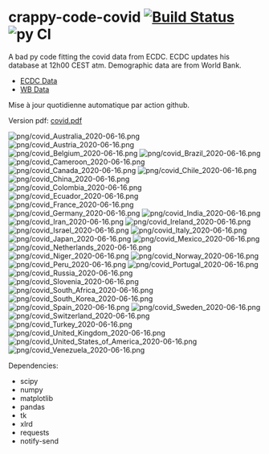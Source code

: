 # crappy-code-covid [![Build Status](https://cloud.drone.io/api/badges/a-lemonnier/crappy-code-covid/status.svg)](https://cloud.drone.io/a-lemonnier/crappy-code-covid) ![py CI](https://github.com/a-lemonnier/crappy-code-covid/workflows/py%20CI/badge.svg)
 
A bad py code fitting the covid data from ECDC. ECDC updates his database at 12h00 CEST atm. Demographic data are from World Bank.
 
- [ECDC Data](https://www.ecdc.europa.eu/en/publications-data/download-todays-data-geographic-distribution-covid-19-cases-worldwide)
- [WB Data](https://data.worldbank.org/indicator/sp.pop.totl)
 
 
Mise à jour quotidienne automatique par action github.
 
Version pdf: [covid.pdf](https://github.com/a-lemonnier/crappy-code-covid/raw/master/covid.pdf)
 
![png/covid_Australia_2020-06-16.png](png/covid_Australia_2020-06-16.png)
![png/covid_Austria_2020-06-16.png](png/covid_Austria_2020-06-16.png)
![png/covid_Belgium_2020-06-16.png](png/covid_Belgium_2020-06-16.png)
![png/covid_Brazil_2020-06-16.png](png/covid_Brazil_2020-06-16.png)
![png/covid_Cameroon_2020-06-16.png](png/covid_Cameroon_2020-06-16.png)
![png/covid_Canada_2020-06-16.png](png/covid_Canada_2020-06-16.png)
![png/covid_Chile_2020-06-16.png](png/covid_Chile_2020-06-16.png)
![png/covid_China_2020-06-16.png](png/covid_China_2020-06-16.png)
![png/covid_Colombia_2020-06-16.png](png/covid_Colombia_2020-06-16.png)
![png/covid_Ecuador_2020-06-16.png](png/covid_Ecuador_2020-06-16.png)
![png/covid_France_2020-06-16.png](png/covid_France_2020-06-16.png)
![png/covid_Germany_2020-06-16.png](png/covid_Germany_2020-06-16.png)
![png/covid_India_2020-06-16.png](png/covid_India_2020-06-16.png)
![png/covid_Iran_2020-06-16.png](png/covid_Iran_2020-06-16.png)
![png/covid_Ireland_2020-06-16.png](png/covid_Ireland_2020-06-16.png)
![png/covid_Israel_2020-06-16.png](png/covid_Israel_2020-06-16.png)
![png/covid_Italy_2020-06-16.png](png/covid_Italy_2020-06-16.png)
![png/covid_Japan_2020-06-16.png](png/covid_Japan_2020-06-16.png)
![png/covid_Mexico_2020-06-16.png](png/covid_Mexico_2020-06-16.png)
![png/covid_Netherlands_2020-06-16.png](png/covid_Netherlands_2020-06-16.png)
![png/covid_Niger_2020-06-16.png](png/covid_Niger_2020-06-16.png)
![png/covid_Norway_2020-06-16.png](png/covid_Norway_2020-06-16.png)
![png/covid_Peru_2020-06-16.png](png/covid_Peru_2020-06-16.png)
![png/covid_Portugal_2020-06-16.png](png/covid_Portugal_2020-06-16.png)
![png/covid_Russia_2020-06-16.png](png/covid_Russia_2020-06-16.png)
![png/covid_Slovenia_2020-06-16.png](png/covid_Slovenia_2020-06-16.png)
![png/covid_South_Africa_2020-06-16.png](png/covid_South_Africa_2020-06-16.png)
![png/covid_South_Korea_2020-06-16.png](png/covid_South_Korea_2020-06-16.png)
![png/covid_Spain_2020-06-16.png](png/covid_Spain_2020-06-16.png)
![png/covid_Sweden_2020-06-16.png](png/covid_Sweden_2020-06-16.png)
![png/covid_Switzerland_2020-06-16.png](png/covid_Switzerland_2020-06-16.png)
![png/covid_Turkey_2020-06-16.png](png/covid_Turkey_2020-06-16.png)
![png/covid_United_Kingdom_2020-06-16.png](png/covid_United_Kingdom_2020-06-16.png)
![png/covid_United_States_of_America_2020-06-16.png](png/covid_United_States_of_America_2020-06-16.png)
![png/covid_Venezuela_2020-06-16.png](png/covid_Venezuela_2020-06-16.png)
 
Dependencies:
- scipy
- numpy
- matplotlib
- pandas
- tk
- xlrd
- requests
- notify-send
